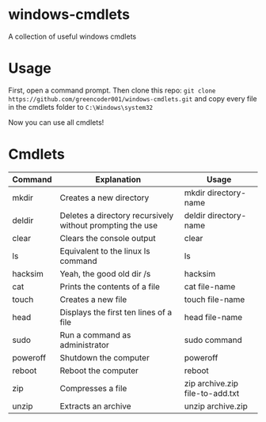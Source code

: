 # windows-cmdlets

A collection of useful windows cmdlets

# Usage

First, open a command prompt. Then clone this repo: `git clone https://github.com/greencoder001/windows-cmdlets.git` and copy every file in the cmdlets folder to `C:\Windows\system32`

Now you can use all cmdlets!

# Cmdlets


| Command | Explanation | Usage |
| ------ | ------ | ------ |
| mkdir | Creates a new directory | mkdir directory-name |
| deldir | Deletes a directory recursively without prompting the use | deldir directory-name |
| clear | Clears the console output | clear |
| ls | Equivalent to the linux ls command | ls |
| hacksim | Yeah, the good old dir /s | hacksim |
| cat | Prints the contents of a file | cat file-name |
| touch | Creates a new file | touch file-name |
| head | Displays the first ten lines of a file | head file-name |
| sudo | Run a command as administrator | sudo command |
| poweroff | Shutdown the computer | poweroff |
| reboot | Reboot the computer | reboot |
| zip | Compresses a file | zip archive.zip file-to-add.txt |
| unzip | Extracts an archive | unzip archive.zip |